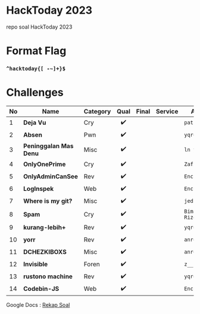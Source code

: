 # HackToday 2023
repo soal HackToday 2023

# Format Flag
### `^hacktoday{[ -~]+}$` ###

# Challenges
| No 	| Name                     	| Category 	| Qual 	| Final 	| Service 	| Author        	|
|----	|--------------------------	|----------	|:------: |-------	|---------	|---------------|
| 1  	| **Deja Vu**               | Cry      	|✔️     	|       	|         	| `patsac#9402` 	|
| 2  	| **Absen**                	| Pwn      	|✔️     	|       	|         	| `yqroo#2166`  	|
| 3  	| **Peninggalan Mas Denu** 	| Misc     	|✔️     	|       	|         	| `ln y#1800`   	|
| 4  	| **OnlyOnePrime** 	        | Cry     	|✔️     	|       	|         	| `ZafiN#5650`   	|
| 5  	| **OnlyAdminCanSee** 	    | Rev     	|✔️     	|       	|         	| `Encrypted`|
| 6  	| **LogInspek** 	          | Web     	|✔️     	|       	|         	| `Encrypted`|
| 7   | **Where is my git?**      | Misc      |✔️       |           |           | `jedi#5782`       |
| 8   | **Spam**                  | Cry       |✔️       |         |           | `Bima Rizqy#8070`       |
| 9   | **kurang-lebih+**         | Rev       |✔️       |           |           | `yqroo#2166`        |
|10   | **yorr**                  | Rev       |✔️       |          |            | `anro128`      |
|11   | **DCHEZKIBOXS**           | Misc       |✔️       |          |            | `anro128`      |
|12   | **Invisible**           | Foren       |✔️       |          |            |`z__ran`       |
|13   | **rustono machine**           | Rev       |✔️       |          |            |`yqroo`       |
|14  	| **Codebin-JS** 	          | Web     	|✔️     	|       	|         	| `Encrypted`|

Google Docs : [Rekap Soal](https://docs.google.com/document/d/1Jkl5ULk40FsfhADBwwzSAZdu2R5L2Sa29-jTCr5_meM/edit?usp=sharing)
